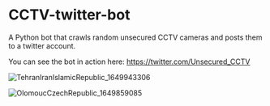 # CCTV-twitter-bot
A Python bot that crawls random unsecured CCTV cameras and posts them to a twitter account.

You can see the bot in action here: https://twitter.com/Unsecured_CCTV

![TehranIranIslamicRepublic_1649943306](https://user-images.githubusercontent.com/95893344/166120138-fb6bd3eb-7243-4c92-83d4-86c8fc66bda6.jpg)

![OlomoucCzechRepublic_1649859085](https://user-images.githubusercontent.com/95893344/166120172-403e4f28-5d1e-42b0-b11c-f119409a38fc.jpg)
